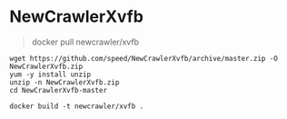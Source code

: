 # NewCrawlerXvfb


> docker pull newcrawler/xvfb


    wget https://github.com/speed/NewCrawlerXvfb/archive/master.zip -O NewCrawlerXvfb.zip
    yum -y install unzip
    unzip -n NewCrawlerXvfb.zip
    cd NewCrawlerXvfb-master
    
    docker build -t newcrawler/xvfb .
